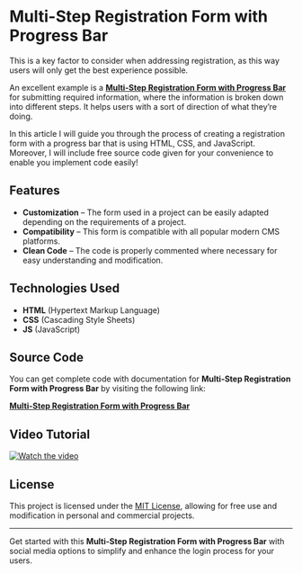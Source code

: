 # Multi-Step Registration Form with Progress Bar

This is a key factor to consider when addressing registration, as this way users will only get the best experience possible.

An excellent example is a **<a href="https://jvcodes.com/multi-step-registration-form-with-progress-bar/">Multi-Step Registration Form with Progress Bar</a>** for submitting required information, where the information is broken down into different steps. It helps users with a sort of direction of what they’re doing.

In this article I will guide you through the process of creating a registration form with a progress bar that is using HTML, CSS, and JavaScript. Moreover, I will include free source code given for your convenience to enable you implement code easily!

## Features

- **Customization** – The form used in a project can be easily adapted depending on the requirements of a project.
- **Compatibility** – This form is compatible with all popular modern CMS platforms.
- **Clean Code** – The code is properly commented where necessary for easy understanding and modification.

## Technologies Used

- **HTML** (Hypertext Markup Language)
- **CSS** (Cascading Style Sheets)
- **JS** (JavaScript)

## Source Code

You can get complete code with documentation for **Multi-Step Registration Form with Progress Bar** by visiting the following link:

**<a href="https://jvcodes.com/multi-step-registration-form-with-progress-bar/">Multi-Step Registration Form with Progress Bar</a>**

## Video Tutorial

[![Watch the video](https://img.youtube.com/vi/f_pvmYibcyI/0.jpg)](https://www.youtube.com/watch?v=f_pvmYibcyI)

## License

This project is licensed under the [MIT License](LICENSE), allowing for free use and modification in personal and commercial projects.

---

Get started with this **Multi-Step Registration Form with Progress Bar** with social media options to simplify and enhance the login process for your users.
